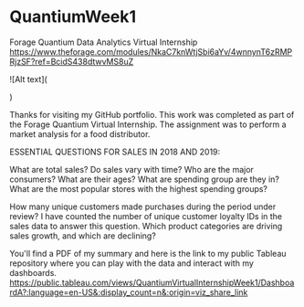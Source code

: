 # QuantiumWeek1
Forage Quantium Data Analytics Virtual Internship https://www.theforage.com/modules/NkaC7knWtjSbi6aYv/4wnnynT6zRMPRjzSF?ref=BcidS438dtwvMS8uZ

![Alt text](<blockquote class="imgur-embed-pub" lang="en" data-id="a/HJfsCXa" data-context="false" ><a href="//imgur.com/a/HJfsCXa"></a></blockquote><script async src="//s.imgur.com/min/embed.js" charset="utf-8"></script>)

Thanks for visiting my GitHub portfolio. This work was completed as part of the Forage Quantium Virtual Internship. The assignment was to perform a market analysis for a food distributor.  

ESSENTIAL QUESTIONS FOR SALES IN 2018 AND 2019: 

What are total sales?
Do sales vary with time?
Who are the major consumers?
What are their ages?
What are spending group are they in?
What are the most popular stores with the highest spending groups?

How many unique customers made purchases during the period under review? I have counted the number of unique customer loyalty IDs in the sales data to answer this question.
Which product categories are driving sales growth, and which are declining?

You'll find a PDF of my summary and here is the link to my public Tableau repository where you can play with the data and interact with my dashboards. https://public.tableau.com/views/QuantiumVirtualInternshipWeek1/DashboardA?:language=en-US&:display_count=n&:origin=viz_share_link
